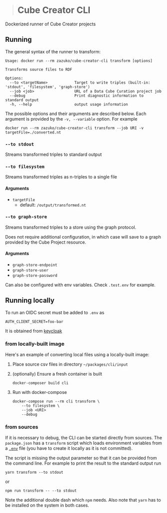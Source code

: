 > # Cube Creator CLI

Dockerized runner of Cube Creator projects

## Running

The general syntax of the runner to transform:

```
Usage: docker run --rm zazuko/cube-creator-cli transform [options]

Transforms source files to RDF

Options:
  --to <targetName>            Target to write triples (built-in: 'stdout', 'filesystem', 'graph-store')
  --job <job>                  URL of a Data Cube Curation project job
  --debug                      Print diagnostic information to standard output
  -h, --help                   output usage information
```

The possible options and their arguments are described below. Each argument is
provided by the `-v, --variable` option. For example

```
docker run --rm zazuko/cube-creator-cli transform --job URI -v targetFile=./converted.nt
```

### `--to stdout`

Streams transformed triples to standard output

### `--to filesystem`

Streams transformed triples as n-triples to a single file

#### Arguments

* `targetFile`
  * default: `/output/transformed.nt`

### `--to graph-store`

Streams transformed triples to a store using the graph protocol.

Does not require additional configuration, in which case will save to a graph provided by the Cube Project resource.

#### Arguments

* `graph-store-endpoint`
* `graph-store-user`
* `graph-store-password`

Can also be configured with env variables. Check `.test.env` for example.

## Running locally

To run an OIDC secret must be added to `.env` as

```
AUTH_CLIENT_SECRET=foo-bar
```

It is obtained from [keycloak](https://keycloak.zazukoians.org/admin/master/console/#/realms/zazuko-dev/clients/64f92868-71e3-48e1-9d8b-7bfaf5fac2bd/credentials)


### from locally-built image

Here's an example of converting local files using a locally-built image:

1. Place source csv files in directory `~/packages/cli/input`
1. (optionally) Ensure a fresh container is built

    ```
    docker-composer build cli
    ```
1. Run with docker-compose

    ```
    docker-compose run --rm cli transform \ 
        --to filesystem \
        --job <URI>
        --debug
    ```

### from sources

If it is necessary to debug, the CLI can be started directly from sources. The `package.json` has a `transform` script which loads environment variables from a [`.env`](https://npm.im/dotenv) file (you have to create it locally as it is not committed).

The script is missing the output parameter so that it can be provided from the command line. For example to print the result to the standard output run

```
yarn transform --to stdout 
```

or

```
npm run transform -- --to stdout
```

Note the additional double dash which `npm` needs.
Also note that `yarn` has to be installed on the system in both cases.
